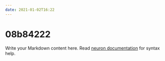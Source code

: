 ```yaml
---
date: 2021-01-02T16:22
---
```


# 08b84222

Write your Markdown content here. Read [neuron documentation](https://neuron.zettel.page/2011404.html) for syntax help.

